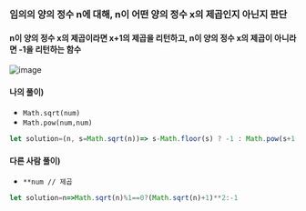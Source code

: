 ### 임의의 양의 정수 n에 대해, n이 어떤 양의 정수 x의 제곱인지 아닌지 판단
#### n이 양의 정수 x의 제곱이라면 x+1의 제곱을 리턴하고, n이 양의 정수 x의 제곱이 아니라면 -1을 리턴하는 함수
![image](https://user-images.githubusercontent.com/87289383/131219092-bed9b672-428f-48b0-b03a-bf8f9a84e478.png)

#### 나의 풀이)
- `Math.sqrt(num)`
- `Math.pow(num,num)`
```javascript
let solution=(n, s=Math.sqrt(n))=> s-Math.floor(s) ? -1 : Math.pow(s+1,2)
```

#### 다른 사람 풀이)
- `**num // 제곱`
```javascript
let solution=n=>Math.sqrt(n)%1==0?(Math.sqrt(n)+1)**2:-1
```
